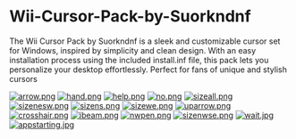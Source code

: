 # Wii-Cursor-Pack-by-Suorkndnf
The Wii Cursor Pack by Suorkndnf is a sleek and customizable cursor set for Windows, inspired by simplicity and clean design. With an easy installation process using the included install.inf file, this pack lets you personalize your desktop effortlessly. Perfect for fans of unique and stylish cursors

[![arrow.png](https://i.postimg.cc/KY3BRtWT/arrow.png)](https://postimg.cc/PLhP7vTf)
[![hand.png](https://i.postimg.cc/QChT4wdg/hand.png)](https://postimg.cc/r0ZszhWz)
[![help.png](https://i.postimg.cc/SsW9GkkN/help.png)](https://postimg.cc/njhMF8X6)
[![no.png](https://i.postimg.cc/MH5jh5nC/no.png)](https://postimg.cc/YL49F1fR)
[![sizeall.png](https://i.postimg.cc/KzXLLRXH/sizeall.png)](https://postimg.cc/bGTsfYwx)
[![sizenesw.png](https://i.postimg.cc/fWfXtz88/sizenesw.png)](https://postimg.cc/ThhhB6Mb)
[![sizens.png](https://i.postimg.cc/X7N59Rh4/sizens.png)](https://postimg.cc/14T4Qjsj)
[![sizewe.png](https://i.postimg.cc/TYkD0kMm/sizewe.png)](https://postimg.cc/Whkzbw4b)
[![uparrow.png](https://i.postimg.cc/K8RgHnxW/uparrow.png)](https://postimg.cc/LJFXqgqk)
[![crosshair.png](https://i.postimg.cc/W3PFzCgR/crosshair.png)](https://postimg.cc/R3XVbPgG)
[![ibeam.png](https://i.postimg.cc/3xVD5dwx/ibeam.png)](https://postimg.cc/yDhN069M)
[![nwpen.png](https://i.postimg.cc/Xv5BV4Zc/nwpen.png)](https://postimg.cc/SXyxd0fJ)
[![sizenwse.png](https://i.postimg.cc/76MC29n5/sizenwse.png)](https://postimg.cc/tZJC0hfb)
[![wait.jpg](https://i.postimg.cc/cCxvM3FX/wait.jpg)](https://postimg.cc/9RkXcD57)
[![appstarting.jpg](https://i.postimg.cc/gjgnM05d/appstarting.jpg)](https://postimg.cc/dZTs3JwS)
